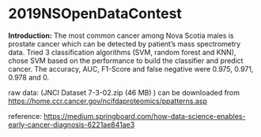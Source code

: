 # 2019NSOpenDataContest

<b>Introduction:</b>
The most common cancer among Nova Scotia males is prostate cancer which can be detected by patient’s mass spectrometry data. Tried 3 classification algorithms (SVM, random forest and KNN), chose SVM based on the performance to build the classifier and predict cancer. The accuracy, AUC, F1-Score and false negative were 0.975, 0.971, 0.978 and 0.

raw data:
(JNCI Dataset 7-3-02.zip (46 MB) ) can be downloaded from https://home.ccr.cancer.gov/ncifdaproteomics/ppatterns.asp

reference:
https://medium.springboard.com/how-data-science-enables-early-cancer-diagnosis-6221ae841ae3
